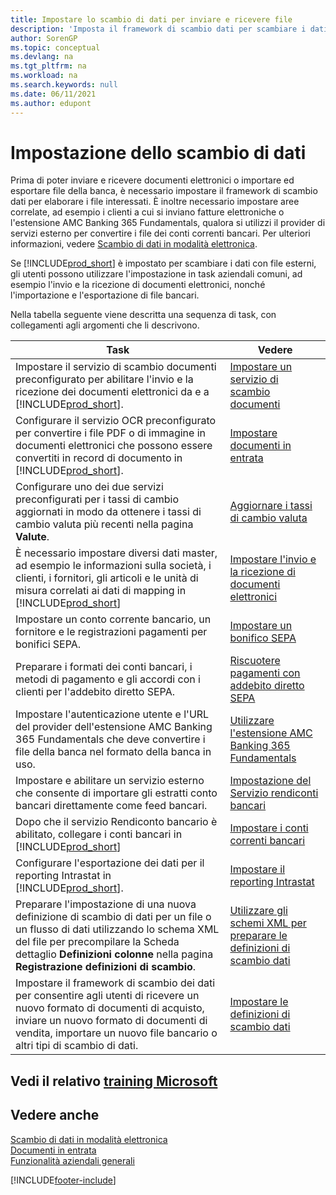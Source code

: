 ```yaml
---
title: Impostare lo scambio di dati per inviare e ricevere file
description: 'Imposta il framework di scambio dati per scambiare i dati con i file interessati, inviare e ricevere documenti elettronici o importare ed esportare file della banca.'
author: SorenGP
ms.topic: conceptual
ms.devlang: na
ms.tgt_pltfrm: na
ms.workload: na
ms.search.keywords: null
ms.date: 06/11/2021
ms.author: edupont
---
```

# <a name="setting-up-data-exchange"></a>Impostazione dello scambio di dati

Prima di poter inviare e ricevere documenti elettronici o importare ed esportare file della banca, è necessario impostare il framework di scambio dati per elaborare i file interessati. È inoltre necessario impostare aree correlate, ad esempio i clienti a cui si inviano fatture elettroniche o l'estensione AMC Banking 365 Fundamentals, qualora si utilizzi il provider di servizi esterno per convertire i file dei conti correnti bancari. Per ulteriori informazioni, vedere [Scambio di dati in modalità elettronica](across-data-exchange.md).  

 Se [!INCLUDE[prod_short](includes/prod_short.md)] è impostato per scambiare i dati con file esterni, gli utenti possono utilizzare l'impostazione in task aziendali comuni, ad esempio l'invio e la ricezione di documenti elettronici, nonché l'importazione e l'esportazione di file bancari.  

 Nella tabella seguente viene descritta una sequenza di task, con collegamenti agli argomenti che li descrivono.  

|**Task**|**Vedere**|  
|------------|-------------|  
|Impostare il servizio di scambio documenti preconfigurato per abilitare l'invio e la ricezione dei documenti elettronici da e a [!INCLUDE[prod_short](includes/prod_short.md)].|[Impostare un servizio di scambio documenti](across-how-to-set-up-a-document-exchange-service.md)|  
|Configurare il servizio OCR preconfigurato per convertire i file PDF o di immagine in documenti elettronici che possono essere convertiti in record di documento in [!INCLUDE[prod_short](includes/prod_short.md)].|[Impostare documenti in entrata](across-how-setup-income-documents.md)|  
|Configurare uno dei due servizi preconfigurati per i tassi di cambio aggiornati in modo da ottenere i tassi di cambio valuta più recenti nella pagina **Valute**.|[Aggiornare i tassi di cambio valuta](finance-how-update-currencies.md)|  
|È necessario impostare diversi dati master, ad esempio le informazioni sulla società, i clienti, i fornitori, gli articoli e le unità di misura correlati ai dati di mapping in [!INCLUDE[prod_short](includes/prod_short.md)]|[Impostare l'invio e la ricezione di documenti elettronici](across-how-to-set-up-electronic-document-sending-and-receiving.md)|  
|Impostare un conto corrente bancario, un fornitore e le registrazioni pagamenti per bonifici SEPA.|[Impostare un bonifico SEPA](finance-make-payments-with-bank-data-conversion-service-or-sepa-credit-transfer.md#setting-up-sepa-credit-transfer)|  
|Preparare i formati dei conti bancari, i metodi di pagamento e gli accordi con i clienti per l'addebito diretto SEPA.|[Riscuotere pagamenti con addebito diretto SEPA](finance-collect-payments-with-sepa-direct-debit.md)|  
|Impostare l'autenticazione utente e l'URL del provider dell'estensione AMC Banking 365 Fundamentals che deve convertire i file della banca nel formato della banca in uso.|[Utilizzare l'estensione AMC Banking 365 Fundamentals](ui-extensions-amc-banking.md)|  
|Impostare e abilitare un servizio esterno che consente di importare gli estratti conto bancari direttamente come feed bancari.|[Impostazione del Servizio rendiconti bancari](bank-how-setup-bank-statement-service.md)|  
|Dopo che il servizio Rendiconto bancario è abilitato, collegare i conti bancari in [!INCLUDE[prod_short](includes/prod_short.md)]|[Impostare i conti correnti bancari](bank-how-setup-bank-accounts.md)|  
|Configurare l'esportazione dei dati per il reporting Intrastat in [!INCLUDE[prod_short](includes/prod_short.md)].|[Impostare il reporting Intrastat](finance-how-setup-report-intrastat.md)|
|Preparare l'impostazione di una nuova definizione di scambio di dati per un file o un flusso di dati utilizzando lo schema XML del file per precompilare la Scheda dettaglio **Definizioni colonne** nella pagina **Registrazione definizioni di scambio**.|[Utilizzare gli schemi XML per preparare le definizioni di scambio dati](across-how-to-use-xml-schemas-to-prepare-data-exchange-definitions.md)|  
|Impostare il framework di scambio dei dati per consentire agli utenti di ricevere un nuovo formato di documenti di acquisto, inviare un nuovo formato di documenti di vendita, importare un nuovo file bancario o altri tipi di scambio di dati.|[Impostare le definizioni di scambio dati](across-how-to-set-up-data-exchange-definitions.md)|  

## <a name="see-related-microsoft-training"></a>Vedi il relativo [training Microsoft](/training/modules/electronic-documents-dynamics-365-business-central/)

## <a name="see-also"></a>Vedere anche

[Scambio di dati in modalità elettronica](across-data-exchange.md)  
[Documenti in entrata](across-income-documents.md)  
[Funzionalità aziendali generali](ui-across-business-areas.md)  


[!INCLUDE[footer-include](includes/footer-banner.md)]
